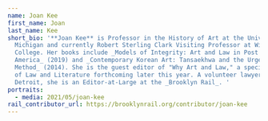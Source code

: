 ```yaml
---
name: Joan Kee
first_name: Joan
last_name: Kee
short_bio: '**Joan Kee** is Professor in the History of Art at the University of
  Michigan and currently Robert Sterling Clark Visiting Professor at Williams
  College. Her books include _Models of Integrity: Art and Law in Post Sixties
  America_ (2019) and _Contemporary Korean Art: Tansaekhwa and the Urgency of
  Method_ (2014). She is the guest editor of "Why Art and Law," a special issue
  of Law and Literature forthcoming later this year. A volunteer lawyer in
  Detroit, she is an Editor-at-Large at the _Brooklyn Rail_. '
portraits:
  - media: 2021/05/joan-kee
rail_contributor_url: https://brooklynrail.org/contributor/joan-kee
---
```

